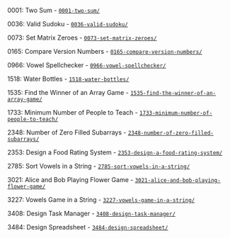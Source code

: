 0001: Two Sum - [`0001-two-sum/`](0001-two-sum/)

0036: Valid Sudoku - [`0036-valid-sudoku/`](0036-valid-sudoku/)

0073: Set Matrix Zeroes - [`0073-set-matrix-zeroes/`](0073-set-matrix-zeroes/)

0165: Compare Version Numbers - [`0165-compare-version-numbers/`](0165-compare-version-numbers/)

0966: Vowel Spellchecker - [`0966-vowel-spellchecker/`](0966-vowel-spellchecker/)

1518: Water Bottles - [`1518-water-bottles/`](1518-water-bottles/)

1535: Find the Winner of an Array Game - [`1535-find-the-winner-of-an-array-game/`](1535-find-the-winner-of-an-array-game/)

1733: Minimum Number of People to Teach - [`1733-minimum-number-of-people-to-teach/`](1733-minimum-number-of-people-to-teach/)

2348: Number of Zero Filled Subarrays - [`2348-number-of-zero-filled-subarrays/`](2348-number-of-zero-filled-subarrays/)

2353: Design a Food Rating System - [`2353-design-a-food-rating-system/`](2353-design-a-food-rating-system/)

2785: Sort Vowels in a String - [`2785-sort-vowels-in-a-string/`](2785-sort-vowels-in-a-string/)

3021: Alice and Bob Playing Flower Game - [`3021-alice-and-bob-playing-flower-game/`](3021-alice-and-bob-playing-flower-game/)

3227: Vowels Game in a String - [`3227-vowels-game-in-a-string/`](3227-vowels-game-in-a-string/)

3408: Design Task Manager - [`3408-design-task-manager/`](3408-design-task-manager/)

3484: Design Spreadsheet - [`3484-design-spreadsheet/`](3484-design-spreadsheet/)